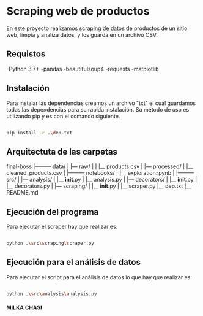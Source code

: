 # Scraping web de productos

En este proyecto realizamos scraping de datos de productos de un sitio web, limpia y analiza datos, y los guarda en un archivo CSV.

## Requistos

-Python 3.7+
-pandas
-beautifulsoup4
-requests
-matplotlib

## Instalación

Para instalar las dependencias creamos un archivo "txt" el cual guardamos todas las dependencias para su rapida instalación.
Su método de uso es utilizando pip y es con el comando siguiente.


```` bash

pip install -r .\dep.txt

````

## Arquitectuta de las carpetas

final-boss
|——— data/
|     |— raw/
|     |    |__ products.csv
|     |— processed/
|         |__ cleaned_products.csv
|
|——— notebooks/
|     |__ exploration.ipynb
|
|——— src/
|    |— analysis/
|        |__ __init__.py
|        |__ analysis.py
|     |— decorators/
|         |__ __init__.py
|         |__ decorators.py
|     |— scraping/
|         |__ __init__.py
|         |__ scraper.py
|__ dep.txt
|__ README.md


## Ejecución del programa

Para ejecutar el scraper hay que realizar es:

````bash

python .\src\scraping\scraper.py

````

## Ejecución para el análisis de datos

Para ejecutar el script para el análisis de datos lo que hay que realizar es:

````bash

python .\src\analysis\analysis.py

````

#### MILKA CHASI
